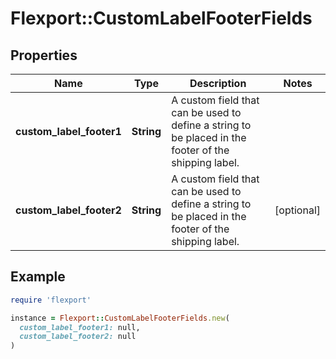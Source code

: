 # Flexport::CustomLabelFooterFields

## Properties

| Name | Type | Description | Notes |
| ---- | ---- | ----------- | ----- |
| **custom_label_footer1** | **String** | A custom field that can be used to define a string to be placed in the footer of the shipping label. |  |
| **custom_label_footer2** | **String** | A custom field that can be used to define a string to be placed in the footer of the shipping label. | [optional] |

## Example

```ruby
require 'flexport'

instance = Flexport::CustomLabelFooterFields.new(
  custom_label_footer1: null,
  custom_label_footer2: null
)
```

